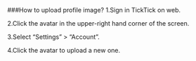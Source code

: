 ###How to upload profile image?
1.Sign in TickTick on web. 

2.Click the avatar in the upper-right hand corner of the screen.

3.Select “Settings” > “Account”.

4.Click the avatar to upload a new one.
